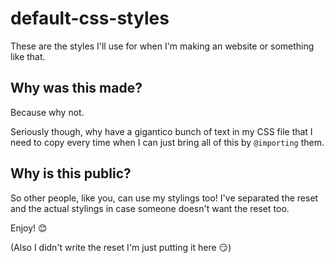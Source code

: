 # default-css-styles

These are the styles I'll use for when I'm making an website or something like that.

## Why was this made?

Because why not.

Seriously though, why have a gigantico bunch of text in my CSS file that I need to copy every time when I can just bring all of this by `@importing` them.

## Why is this public?

So other people, like you, can use my stylings too! I've separated the reset and the actual stylings in case someone doesn't want the reset too.

Enjoy! 😊

(Also I didn't write the reset I'm just putting it here 😏)